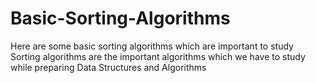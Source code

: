 # Basic-Sorting-Algorithms
Here are some basic sorting algorithms which are important to study
Sorting algorithms are the important algorithms which we have to study while preparing Data Structures and Algorithms
